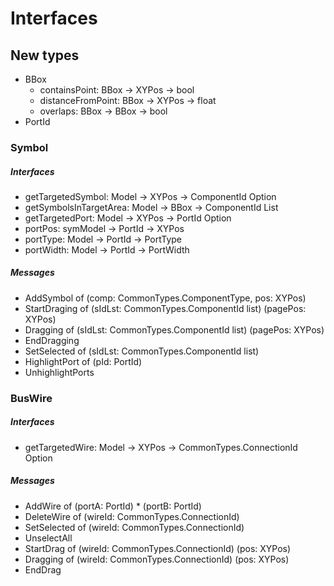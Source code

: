 # Interfaces

## New types
* BBox
	- containsPoint: BBox -> XYPos -> bool
	- distanceFromPoint: BBox -> XYPos -> float
	- overlaps: BBox -> BBox -> bool
* PortId

### Symbol

##### Interfaces
* getTargetedSymbol: Model -> XYPos -> ComponentId Option
* getSymbolsInTargetArea: Model -> BBox -> ComponentId List
* getTargetedPort: Model -> XYPos -> PortId Option
* portPos: symModel -> PortId -> XYPos
* portType: Model -> PortId -> PortType
* portWidth: Model -> PortId -> PortWidth

##### Messages

* AddSymbol of (comp: CommonTypes.ComponentType, pos: XYPos) 
* StartDraging of (sIdLst: CommonTypes.ComponentId list) (pagePos: XYPos)
* Dragging of (sIdLst: CommonTypes.ComponentId list) (pagePos: XYPos)
* EndDragging 
* SetSelected of (sIdLst: CommonTypes.ComponentId list)
* HighlightPort of (pId: PortId)
* UnhighlightPorts

### BusWire

##### Interfaces
* getTargetedWire: Model -> XYPos -> CommonTypes.ConnectionId Option	

##### Messages
* AddWire of (portA: PortId) * (portB: PortId)
* DeleteWire of (wireId: CommonTypes.ConnectionId)
* SetSelected of (wireId: CommonTypes.ConnectionId)
* UnselectAll
* StartDrag of (wireId: CommonTypes.ConnectionId) (pos: XYPos)
* Dragging of (wireId: CommonTypes.ConnectionId) (pos: XYPos)
* EndDrag
